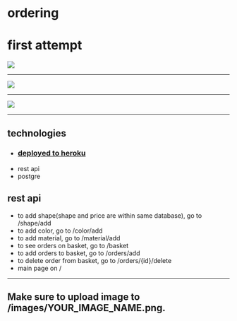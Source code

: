 # ordering
# first attempt
![](https://imgur.com/Y9MwzQn.jpg)
****
![](https://imgur.com/7CBNkec.jpg)
****
![](https://imgur.com/ehuMEhH.jpg)
****

## technologies
- ### [deployed to heroku](https://cs204orderingapp.herokuapp.com/)
- rest api
- postgre
## rest api
* to add shape(shape and price are within same database), go to /shape/add
* to add color, go to /color/add
* to add material, go to /material/add
* to see orders on basket, go to /basket
* to add orders to basket, go to /orders/add
* to delete order from basket, go to /orders/{id}/delete
* main page on /
*****
## Make sure to upload image to /images/YOUR_IMAGE_NAME.png. 

